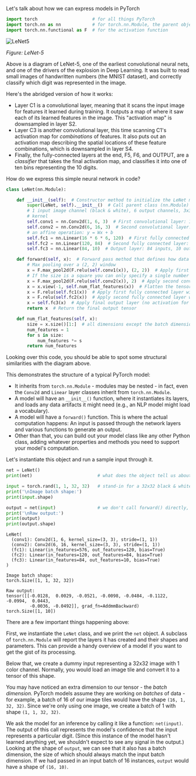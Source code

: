 Let's talk about how we can express models in PyTorch


```python
import torch                     # for all things PyTorch
import torch.nn as nn            # for torch.nn.Module, the parent object for PyTorch models
import torch.nn.functional as F  # for the activation function
```

![LeNet5](/img/lenet5.png)

*Figure: LeNet-5*

Above is a diagram of LeNet-5, one of the earliest convolutional neural nets, and one of the drivers of the explosion in Deep Learning. It was built to read small images of handwritten numbers (the MNIST dataset), and correctly classify which digit was represented in the image.

Here's the abridged version of how it works:

* Layer C1 is a convolutional layer, meaning that it scans the input image for features it learned during training. It outputs a map of where it saw each of its learned features in the image. This "activation map" is downsampled in layer S2.
* Layer C3 is another convolutional layer, this time scanning C1's activation map for *combinations* of features. It also puts out an activation map describing the spatial locations of these feature combinations, which is downsampled in layer S4.
* Finally, the fully-connected layers at the end, F5, F6, and OUTPUT, are a *classifier* that takes the final activation map, and classifies it into one of ten bins representing the 10 digits.

How do we express this simple neural network in code?


```python
class LeNet(nn.Module):

    def __init__(self):  # Constructor method to initialize the LeNet model
        super(LeNet, self).__init__()  # Call parent class (nn.Module) constructor
        # 1 input image channel (black & white), 6 output channels, 3x3 square convolution
        # kernel
        self.conv1 = nn.Conv2d(1, 6, 3)  # First convolutional layer: 1 input channel, 6 output channels, 3x3 kernel
        self.conv2 = nn.Conv2d(6, 16, 3)  # Second convolutional layer: 6 input channels, 16 output channels, 3x3 kernel
        # an affine operation: y = Wx + b
        self.fc1 = nn.Linear(16 * 6 * 6, 120)  # First fully connected layer: 576 inputs (16*6*6), 120 outputs
        self.fc2 = nn.Linear(120, 84)  # Second fully connected layer: 120 inputs, 84 outputs
        self.fc3 = nn.Linear(84, 10)  # Output layer: 84 inputs, 10 outputs (for 10 classes)

    def forward(self, x):  # Forward pass method that defines how data flows through the network
        # Max pooling over a (2, 2) window
        x = F.max_pool2d(F.relu(self.conv1(x)), (2, 2))  # Apply first conv layer, ReLU activation, then 2x2 max pooling
        # If the size is a square you can only specify a single number
        x = F.max_pool2d(F.relu(self.conv2(x)), 2)  # Apply second conv layer, ReLU activation, then 2x2 max pooling
        x = x.view(-1, self.num_flat_features(x))  # Flatten the tensor for fully connected layers
        x = F.relu(self.fc1(x))  # Apply first fully connected layer with ReLU activation
        x = F.relu(self.fc2(x))  # Apply second fully connected layer with ReLU activation
        x = self.fc3(x)  # Apply final output layer (no activation for raw logits)
        return x  # Return the final output tensor

    def num_flat_features(self, x):
        size = x.size()[1:]  # all dimensions except the batch dimension
        num_features = 1
        for s in size:
            num_features *= s
        return num_features
```

Looking over this code, you should be able to spot some structural similarities with the diagram above.

This demonstrates the structure of a typical PyTorch model:
* It inherits from `torch.nn.Module` - modules may be nested - in fact, even the `Conv2d` and `Linear` layer classes inherit from `torch.nn.Module`.
* A model will have an `__init__()` function, where it instantiates its layers, and loads any data artifacts it might need (e.g., an NLP model might load a vocabulary).
* A model will have a `forward()` function. This is where the actual computation happens: An input is passed through the network layers and various functions to generate an output.
* Other than that, you can build out your model class like any other Python class, adding whatever properties and methods you need to support your model's computation.

Let's instantiate this object and run a sample input through it.


```python
net = LeNet()
print(net)                         # what does the object tell us about itself?

input = torch.rand(1, 1, 32, 32)   # stand-in for a 32x32 black & white image
print('\nImage batch shape:')
print(input.shape)

output = net(input)                # we don't call forward() directly, PyTorch's nn.Module class automatically calls the appropriate method on the input object. Makes sure there is proper gradient tracking, etc.
print('\nRaw output:')
print(output)
print(output.shape)
```

    LeNet(
      (conv1): Conv2d(1, 6, kernel_size=(3, 3), stride=(1, 1))
      (conv2): Conv2d(6, 16, kernel_size=(3, 3), stride=(1, 1))
      (fc1): Linear(in_features=576, out_features=120, bias=True)
      (fc2): Linear(in_features=120, out_features=84, bias=True)
      (fc3): Linear(in_features=84, out_features=10, bias=True)
    )

    Image batch shape:
    torch.Size([1, 1, 32, 32])

    Raw output:
    tensor([[-0.0128,  0.0029, -0.0521, -0.0098, -0.0484, -0.1122, -0.0994,  0.0443,
             -0.0036, -0.0492]], grad_fn=AddmmBackward)
    torch.Size([1, 10])


There are a few important things happening above:

First, we instantiate the `LeNet` class, and we print the `net` object. A subclass of `torch.nn.Module` will report the layers it has created and their shapes and parameters. This can provide a handy overview of a model if you want to get the gist of its processing.

Below that, we create a dummy input representing a 32x32 image with 1 color channel. Normally, you would load an image tile and convert it to a tensor of this shape.

You may have noticed an extra dimension to our tensor - the *batch dimension.* PyTorch models assume they are working on *batches* of data - for example, a batch of 16 of our image tiles would have the shape `(16, 1, 32, 32)`. Since we're only using one image, we create a batch of 1 with shape `(1, 1, 32, 32)`.

We ask the model for an inference by calling it like a function: `net(input)`. The output of this call represents the model's confidence that the input represents a particular digit. (Since this instance of the model hasn't learned anything yet, we shouldn't expect to see any signal in the output.) Looking at the shape of `output`, we can see that it also has a batch dimension, the size of which should always match the input batch dimension. If we had passed in an input batch of 16 instances, `output` would have a shape of `(16, 10)`.
